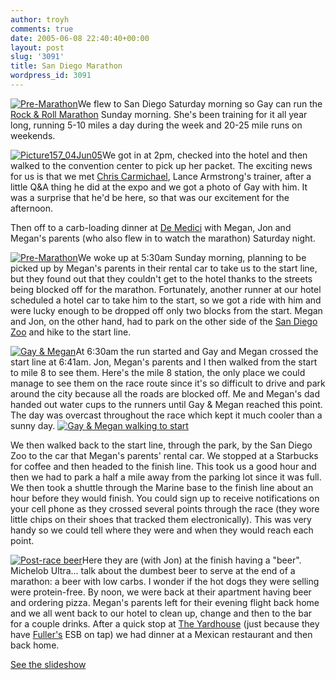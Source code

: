 ```yaml
---
author: troyh
comments: true
date: 2005-06-08 22:40:40+00:00
layout: post
slug: '3091'
title: San Diego Marathon
wordpress_id: 3091
---
```


[![Pre-Marathon](http://photos13.flickr.com/18248320_ac322a60d3_t.jpg)](http://www.flickr.com/photos/15373293@N00/18248320/)We flew to San Diego Saturday morning so Gay can run the [Rock & Roll Marathon](http://rnrmarathon.com/) Sunday morning. She's been training for it all year long, running 5-10 miles a day during the week and 20-25 mile runs on weekends.
<!-- more -->
[![Picture157_04Jun05](http://photos13.flickr.com/18250934_7fe57c4fa9_m.jpg)](http://www.flickr.com/photos/15373293@N00/18250934/)We got in at 2pm, checked into the hotel and then walked to the convention center to pick up her packet. The exciting news for us is that we met [Chris Carmichael](http://www.trainright.com/), Lance Armstrong's trainer, after a little Q&A thing he did at the expo and we got a photo of Gay with him. It was a surprise that he'd be here, so that was our excitement for the afternoon.

Then off to a carb-loading dinner at [De Medici](http://www.demedici.signonsandiego.com/) with Megan, Jon and Megan's parents (who also flew in to watch the marathon) Saturday night.

[![Pre-Marathon](http://photos13.flickr.com/18248320_ac322a60d3_m.jpg)](http://www.flickr.com/photos/15373293@N00/18248320/)We woke up at 5:30am Sunday morning, planning to be picked up by Megan's parents in their rental car to take us to the start line, but they found out that they couldn't get to the hotel thanks to the streets being blocked off for the marathon. Fortunately, another runner at our hotel scheduled a hotel car to take him to the start, so we got a ride with him and were lucky enough to be dropped off only two blocks from the start. Megan and Jon, on the other hand, had to park on the other side of the [San Diego Zoo](http://www.sandiegozoo.org/) and hike to the start line.

[![Gay & Megan](http://photos13.flickr.com/18248398_347c4244a0_m.jpg)](http://www.flickr.com/photos/15373293@N00/18248398/)At 6:30am the run started and Gay and Megan crossed the start line at 6:41am. Jon, Megan's parents and I then walked from the start to mile 8 to  see them. Here's the mile 8 station, the only place we could manage  to see them on the race route since it's so difficult to drive and  park around the city because all the roads are blocked off. Me and  Megan's dad handed out water cups to the runners until Gay & Megan   reached this point. The day was overcast throughout the race which  kept it much cooler than a sunny day. [![Gay & Megan walking to start](http://photos13.flickr.com/18248433_2a5e161133_m.jpg)](http://www.flickr.com/photos/15373293@N00/18248433/)

We then walked back to the start line, through the park, by the San  Diego Zoo to the car that Megan's parents' rental car. We stopped at a  Starbucks for  coffee and then headed to the finish line. This took  us a good hour and then we had to park a half a mile away from the  parking lot since it was full. We then took a shuttle through the  Marine base to the finish line about an hour before they would  finish. You could sign up to receive notifications on your cell phone  as they crossed several points through the race (they wore little  chips on their shoes that tracked them electronically). This was very  handy so we could tell where they were and when they would reach each point.

[![Post-race beer](http://photos12.flickr.com/18248532_ef788c8820_m.jpg)](http://www.flickr.com/photos/15373293@N00/18248532/)Here they are (with Jon) at the finish having a "beer". Michelob Ultra... talk about the dumbest beer to serve at the end of a marathon: a beer with low carbs. I wonder if the hot dogs they were selling were protein-free. By noon, we were back at their apartment having beer and ordering pizza. Megan's parents left for their evening flight back home and we all went back to our hotel to clean up, change and then to the bar for a couple drinks. After a quick stop at [The Yardhouse](http://www.yardhouse.com/location.asp?id=8) (just because they have [Fuller's](http://fullers.co.uk/) ESB on tap) we had dinner at a Mexican restaurant and then back home.

[See the slideshow](http://www.flickr.com/photos/15373293@N00/sets/431454/show/)
